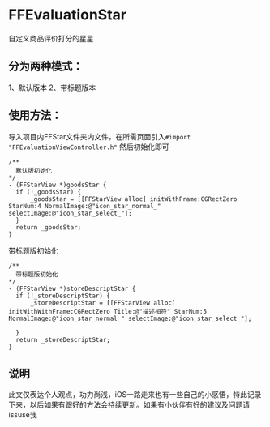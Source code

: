 # FFEvaluationStar
自定义商品评价打分的星星

## 分为两种模式：
  1、默认版本
  2、带标题版本

## 使用方法：
  导入项目内FFStar文件夹内文件，在所需页面引入```#import "FFEvaluationViewController.h"```
  然后初始化即可
  ```
  /**
    默认版初始化
 */
- (FFStarView *)goodsStar {
    if (!_goodsStar) {
        _goodsStar = [[FFStarView alloc] initWithFrame:CGRectZero StarNum:4 NormalImage:@"icon_star_normal_" selectImage:@"icon_star_select_"];
    }
    return _goodsStar;
}
```
  带标题版初始化
  ```
  /**
    带标题版初始化
 */
- (FFStarView *)storeDescriptStar {
    if (!_storeDescriptStar) {
        _storeDescriptStar = [[FFStarView alloc] initWithWithFrame:CGRectZero Title:@"描述相符" StarNum:5 NormalImage:@"icon_star_normal_" selectImage:@"icon_star_select_"];
        
    }
    return _storeDescriptStar;
}
```
## 说明
此文仅表达个人观点，功力尚浅，iOS一路走来也有一些自己的小感悟，特此记录下来，以后如果有跟好的方法会持续更新。如果有小伙伴有好的建议及问题请issuse我
  

